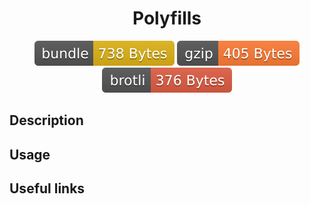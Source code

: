 <h1 style="text-align: center;">
  <div align="center">Polyfills</div>
</h1>

<p align="center">
  <img src="../../assets/badges/polyfills-file.svg" alt="polyfills-file-ts">
  <img src="../../assets/badges/polyfills-gzip.svg" alt="polyfills-gzip-ts">
  <img src="../../assets/badges/polyfills-brotli.svg" alt="polyfills-brotli-ts">
</p>

## Description

## Usage

## Useful links
